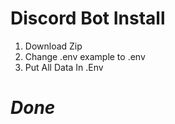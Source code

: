 # Discord Bot Install

1. Download Zip
2. Change .env example to .env
3. Put All Data In .Env
#    *Done*
